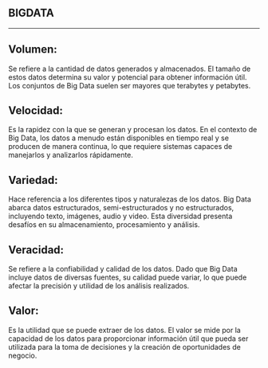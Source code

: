 ## **BIGDATA**
-----
## Volumen: 
Se refiere a la cantidad de datos generados y almacenados. El tamaño de estos datos determina su valor y potencial 
para obtener información útil. Los conjuntos de Big Data suelen ser mayores que terabytes y petabytes. 

## Velocidad:
Es la rapidez con la que se generan y procesan los datos. En el contexto de Big Data, los datos a menudo están
disponibles en tiempo real y se producen de manera continua, lo que requiere sistemas capaces de manejarlos y analizarlos rápidamente. 

## Variedad: 
Hace referencia a los diferentes tipos y naturalezas de los datos. Big Data abarca datos estructurados, semi-estructurados
y no estructurados, incluyendo texto, imágenes, audio y video. Esta diversidad presenta desafíos en su almacenamiento, procesamiento y análisis. 

## Veracidad:
Se refiere a la confiabilidad y calidad de los datos. Dado que Big Data incluye datos de diversas fuentes, su calidad puede variar,
lo que puede afectar la precisión y utilidad de los análisis realizados. 

## Valor:
Es la utilidad que se puede extraer de los datos. El valor se mide por la capacidad de los datos para proporcionar información útil que
pueda ser utilizada para la toma de decisiones y la creación de oportunidades de negocio.
